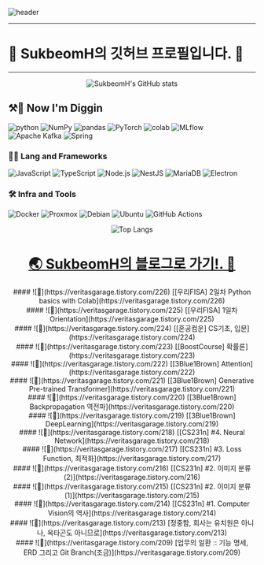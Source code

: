 
<!-- Header -->
![header](https://capsule-render.vercel.app/api?type=waving&color=gradient&height=360&text=SukbeomH&fontSize=80&fontAlign=50&fontAlignY=50&desc=%EA%B0%9C%EB%B0%9C%EC%83%88%EB%B0%9C+%EA%B0%9C%EB%B0%9C+%EA%B8%B0%EB%A1%9D&descSize=15&descAlign=50&descAlignY=60)

***
# 🍊 SukbeomH의 깃허브 프로필입니다. 👋
***

<div align="center">

![SukbeomH's GitHub stats](https://github-readme-stats.vercel.app/api?username=SukbeomH&show_icons=true&theme=transparent)

</div>

<!-- Body -->
## ⚒️👷 **Now I'm Diggin**
![python](https://img.shields.io/badge/python-3776AB.svg?&style=for-the-badge&logo=python&logoColor=white)
![NumPy](https://img.shields.io/badge/numpy-013243.svg?&style=for-the-badge&logo=numpy&logoColor=white)
![pandas](https://img.shields.io/badge/pandas-150458.svg?&style=for-the-badge&logo=pandas&logoColor=white) 
![PyTorch](https://img.shields.io/badge/pytorch-EE4C2C.svg?&style=for-the-badge&logo=pytorch&logoColor=white) 
![colab](https://img.shields.io/badge/colab-F9AB00.svg?&style=for-the-badge&logo=googlecolab&logoColor=white)
![MLflow](https://img.shields.io/badge/mlflow-0194E2.svg?&style=for-the-badge&logo=mlflow&logoColor=white) 
![Apache Kafka](https://img.shields.io/badge/apachekafka-231F20.svg?&style=for-the-badge&logo=apachekafka&logoColor=white) 
![Spring](https://img.shields.io/badge/spring-6DB33F.svg?&style=for-the-badge&logo=spring&logoColor=white) 

### **🧑‍💻 Lang and Frameworks**
![JavaScript](https://img.shields.io/badge/javascript-F7DF1E.svg?&style=for-the-badge&logo=javascript&logoColor=white) ![TypeScript](https://img.shields.io/badge/typescript-3178C6.svg?&style=for-the-badge&logo=typescript&logoColor=white) ![Node.js](https://img.shields.io/badge/nodedotjs-339933.svg?&style=for-the-badge&logo=nodedotjs&logoColor=white) ![NestJS](https://img.shields.io/badge/nestjs-E0234E.svg?&style=for-the-badge&logo=nestjs&logoColor=white) ![MariaDB](https://img.shields.io/badge/mariadb-003545.svg?&style=for-the-badge&logo=mariadb&logoColor=white) ![Electron](https://img.shields.io/badge/electron-47848F.svg?&style=for-the-badge&logo=electron&logoColor=white) 

### **🛠️ Infra and Tools**
![Docker](https://img.shields.io/badge/docker-2496ED.svg?&style=for-the-badge&logo=docker&logoColor=white) ![Proxmox](https://img.shields.io/badge/proxmox-E57000.svg?&style=for-the-badge&logo=proxmox&logoColor=white) ![Debian](https://img.shields.io/badge/debian-A81D33.svg?&style=for-the-badge&logo=debian&logoColor=white) ![Ubuntu](https://img.shields.io/badge/ubuntu-E95420.svg?&style=for-the-badge&logo=ubuntu&logoColor=white) ![GitHub Actions](https://img.shields.io/badge/githubactions-2088FF.svg?&style=for-the-badge&logo=githubactions&logoColor=white) 

<div align="center">
  
![Top Langs](https://github-readme-stats.vercel.app/api/top-langs/?username=SukbeomH)

</div>
<div align="center">
  
# [🌏 SukbeomH의 블로그로 가기!. 🚀](https://veritasgarage.tistory.com/)

</div>

<div align="center">
#### ![📝](https://veritasgarage.tistory.com/226) [[우리FISA] 2일차 Python basics with Colab](https://veritasgarage.tistory.com/226)</br>#### ![📝](https://veritasgarage.tistory.com/225) [[우리FISA] 1일차 Orientation](https://veritasgarage.tistory.com/225)</br>#### ![📝](https://veritasgarage.tistory.com/224) [[혼공컴운] CS기초, 입문](https://veritasgarage.tistory.com/224)</br>#### ![📝](https://veritasgarage.tistory.com/223) [[BoostCourse] 확률론](https://veritasgarage.tistory.com/223)</br>#### ![📝](https://veritasgarage.tistory.com/222) [[3Blue1Brown] Attention](https://veritasgarage.tistory.com/222)</br>#### ![📝](https://veritasgarage.tistory.com/221) [[3Blue1Brown] Generative Pre-trained Transformer](https://veritasgarage.tistory.com/221)</br>#### ![📝](https://veritasgarage.tistory.com/220) [[3Blue1Brown] Backpropagation 역전파](https://veritasgarage.tistory.com/220)</br>#### ![📝](https://veritasgarage.tistory.com/219) [[3Blue1Brown] DeepLearning](https://veritasgarage.tistory.com/219)</br>#### ![📝](https://veritasgarage.tistory.com/218) [[CS231n] #4. Neural Network](https://veritasgarage.tistory.com/218)</br>#### ![📝](https://veritasgarage.tistory.com/217) [[CS231n] #3. Loss Function, 최적화](https://veritasgarage.tistory.com/217)</br>#### ![📝](https://veritasgarage.tistory.com/216) [[CS231n] #2. 이미지 분류(2)](https://veritasgarage.tistory.com/216)</br>#### ![📝](https://veritasgarage.tistory.com/215) [[CS231n] #2. 이미지 분류(1)](https://veritasgarage.tistory.com/215)</br>#### ![📝](https://veritasgarage.tistory.com/214) [[CS231n] #1. Computer Vision의 역사](https://veritasgarage.tistory.com/214)</br>#### ![📝](https://veritasgarage.tistory.com/213) [정중함, 회사는 유치원은 아니나, 옥타곤도 아니므로](https://veritasgarage.tistory.com/213)</br>#### ![📝](https://veritasgarage.tistory.com/209) [업무의 일환 :: 기능 명세, ERD 그리고 Git Branch(조금)](https://veritasgarage.tistory.com/209)</br></div>